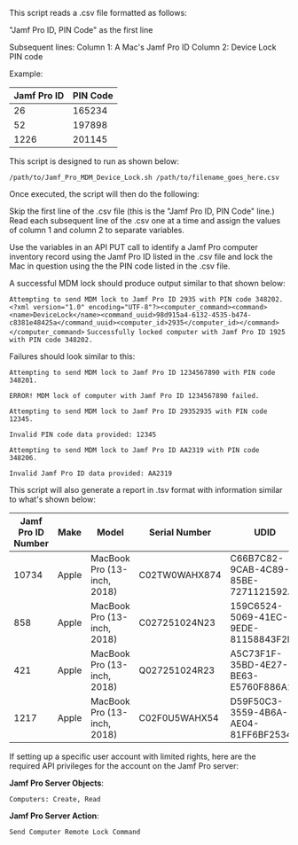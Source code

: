 This script reads a .csv file formatted as follows:

"Jamf Pro ID, PIN Code" as the first line

Subsequent lines:
Column 1: A Mac's Jamf Pro ID
Column 2: Device Lock PIN code

Example:


|Jamf Pro ID|PIN Code|
|-----------|--------|
|26         |165234  |
|52         |197898  |
|1226       |201145  |

This script is designed to run as shown below:

`/path/to/Jamf_Pro_MDM_Device_Lock.sh /path/to/filename_goes_here.csv`

Once executed, the script will then do the following:

Skip the first line of the .csv file (this is the "Jamf Pro ID, PIN Code" line.)
Read each subsequent line of the .csv one at a time and assign the values of column 1
and column 2 to separate variables.

Use the variables in an API PUT call to identify a Jamf Pro computer inventory record
using the Jamf Pro ID listed in the .csv file and lock the Mac in question using the 
the PIN code listed in the .csv file.

A successful MDM lock should produce output similar to that shown below:

``Attempting to send MDM lock to Jamf Pro ID 2935 with PIN code 348202.``
``<?xml version="1.0" encoding="UTF-8"?><computer_command><command><name>DeviceLock</name><command_uuid>98d915a4-6132-4535-b474-c8381e48425a</command_uuid><computer_id>2935</computer_id></command></computer_command>``
``Successfully locked computer with Jamf Pro ID 1925 with PIN code 348202.``

Failures should look similar to this:

``Attempting to send MDM lock to Jamf Pro ID 1234567890 with PIN code 348201.``

``ERROR! MDM lock of computer with Jamf Pro ID 1234567890 failed.``

``Attempting to send MDM lock to Jamf Pro ID 29352935 with PIN code 12345.``

``Invalid PIN code data provided: 12345``

``Attempting to send MDM lock to Jamf Pro ID AA2319 with PIN code 348206.``

``Invalid Jamf Pro ID data provided: AA2319``


This script will also generate a report in .tsv format with information similar to what's shown below:

|Jamf Pro ID Number|Make |Model                      |Serial Number|UDID                                |Jamf Pro URL                                             |MDM Lock Successful|
|------------------|-----|---------------------------|-------------|------------------------------------|---------------------------------------------------------|-------------------|
|10734             |Apple|MacBook Pro (13-inch, 2018)|C02TW0WAHX874 |C66B7C82-9CAB-4C89-85BE-7271121592A8|https://jamf.pro.server.here/computers.html?id=10734|Yes                |
|858             |Apple|MacBook Pro (13-inch, 2018)|C027251024N23 |159C6524-5069-41EC-9EDE-81158843F2EC|https://jamf.pro.server.here/computers.html?id=858|No                |
|421             |Apple|MacBook Pro (13-inch, 2018)|Q027251024R23 |A5C73F1F-35BD-4E27-BE63-E5760F886A1A|https://jamf.pro.server.here/computers.html?id=421|Yes                |
|1217             |Apple|MacBook Pro (13-inch, 2018)|C02F0U5WAHX54 |D59F50C3-3559-4B6A-AE04-81FF6BF25349|https://jamf.pro.server.here/computers.html?id=1217|Yes                |



If setting up a specific user account with limited rights, here are the required API privileges
for the account on the Jamf Pro server:

**Jamf Pro Server Objects**:

`Computers: Create, Read`

**Jamf Pro Server Action**:

`Send Computer Remote Lock Command`